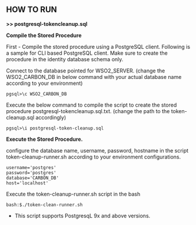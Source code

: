 ## **HOW TO RUN**

**>> postgresql-tokencleanup.sql**

**Compile the Stored Procedure**

First - Compile the stored procedure using a PostgreSQL client. Following is a sample for CLI based PostgreSQL client.
Make sure to create the procedure in the identity database schema only.

Connect to the database pointed for WSO2_SERVER. (change the WSO2_CARBON_DB in below command with your actual database name according to your environment)
```
pgsql>\c WSO2_CARBON_DB
```
Execute the below command to compile the script to create the stored procedure postgresql-tokencleanup.sql.txt. (change the path to the token-cleanup.sql accordingly)
```
pgsql>\i postgresql-token-cleanup.sql
```

**Execute the Stored Procedure.**

configure the database name, username, password, hostname in the script token-cleanup-runner.sh according to your environment configurations.

```
username='postgres'
password='postgres'
database='CARBON_DB'
host='localhost'
```

Execute the token-cleanup-runner.sh script in the bash
```
bash:$./token-clean-runner.sh
```
* This script supports PostgresqL 9x and above versions.
